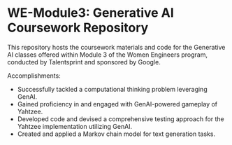 # WE-Module3: Generative AI Coursework Repository

This repository hosts the coursework materials and code for the Generative AI classes offered within Module 3 of the Women Engineers program, conducted by Talentsprint and sponsored by Google.

Accomplishments:
- Successfully tackled a computational thinking problem leveraging GenAI.
- Gained proficiency in and engaged with GenAI-powered gameplay of Yahtzee.
- Developed code and devised a comprehensive testing approach for the Yahtzee implementation utilizing GenAI.
- Created and applied a Markov chain model for text generation tasks.
